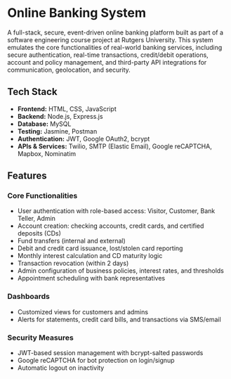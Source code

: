 # Online Banking System
A full-stack, secure, event-driven online banking platform built as part of a software engineering course project at Rutgers University. This system emulates the core functionalities of real-world banking services, including secure authentication, real-time transactions, credit/debit operations, account and policy management, and third-party API integrations for communication, geolocation, and security.

## Tech Stack
- **Frontend:** HTML, CSS, JavaScript
- **Backend:** Node.js, Express.js
- **Database:** MySQL
- **Testing:** Jasmine, Postman
- **Authentication:** JWT, Google OAuth2, bcrypt
- **APIs & Services:** Twilio, SMTP (Elastic Email), Google reCAPTCHA, Mapbox, Nominatim

## Features
### Core Functionalities
- User authentication with role-based access: Visitor, Customer, Bank Teller, Admin
- Account creation: checking accounts, credit cards, and certified deposits (CDs)
- Fund transfers (internal and external)
- Debit and credit card issuance, lost/stolen card reporting
- Monthly interest calculation and CD maturity logic
- Transaction revocation (within 2 days)
- Admin configuration of business policies, interest rates, and thresholds
- Appointment scheduling with bank representatives

### Dashboards
- Customized views for customers and admins
- Alerts for statements, credit card bills, and transactions via SMS/email

### Security Measures
- JWT-based session management with bcrypt-salted passwords
- Google reCAPTCHA for bot protection on login/signup
- Automatic logout on inactivity
